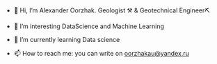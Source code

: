 - 👋 Hi, I’m Alexander Oorzhak. Geologist ⚒ & Geotechnical Engineer⛏

- 👀 I’m interesting DataScience and Machine Learning

- 🌱 I’m currently learning Data science

- 📫 How to reach me: you can write on oorzhakau@yandex.ru
